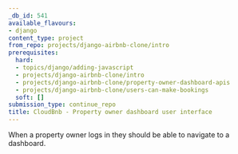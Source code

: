 ```yaml
---
_db_id: 541
available_flavours:
- django
content_type: project
from_repo: projects/django-airbnb-clone/intro
prerequisites:
  hard:
  - topics/django/adding-javascript
  - projects/django-airbnb-clone/intro
  - projects/django-airbnb-clone/property-owner-dashboard-apis
  - projects/django-airbnb-clone/users-can-make-bookings
  soft: []
submission_type: continue_repo
title: CloudBnb - Property owner dashboard user interface
---
```


When a property owner logs in they should be able to navigate to a dashboard.